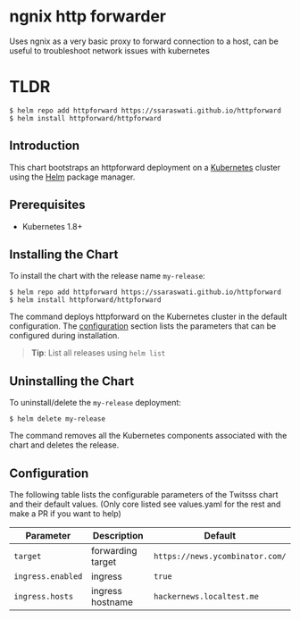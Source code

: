 # ngnix http forwarder
Uses ngnix as a very basic proxy to forward connection to a host, can be useful to troubleshoot network issues with kubernetes

# TLDR
```console
$ helm repo add httpforward https://ssaraswati.github.io/httpforward
$ helm install httpforward/httpforward
```

## Introduction

This chart bootstraps an httpforward deployment on a [Kubernetes](http://kubernetes.io) cluster using the [Helm](https://helm.sh) package manager.

## Prerequisites
  - Kubernetes 1.8+

## Installing the Chart

To install the chart with the release name `my-release`:

```console
$ helm repo add httpforward https://ssaraswati.github.io/httpforward
$ helm install httpforward/httpforward
```

The command deploys httpforward on the Kubernetes cluster in the default configuration. The [configuration](#configuration) section lists the parameters that can be configured during installation.

> **Tip**: List all releases using `helm list`

## Uninstalling the Chart

To uninstall/delete the `my-release` deployment:

```console
$ helm delete my-release
```
The command removes all the Kubernetes components associated with the chart and deletes the release.

## Configuration

The following table lists the configurable parameters of the Twitsss chart and their default values.
(Only core listed see values.yaml for the rest and make a PR if you want to help)

Parameter | Description | Default
--- | --- | ---
`target` | forwarding target | `https://news.ycombinator.com/`
`ingress.enabled` | ingress | `true`
`ingress.hosts` | ingress hostname | `hackernews.localtest.me`
